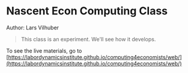 Nascent Econ Computing Class
============================

Author: Lars Vilhuber

> This class is an experiment. We'll see how it develops.

To see the live materials, go to 
[https://labordynamicsinstitute.github.io/computing4economists/web/](https://labordynamicsinstitute.github.io/computing4economists/web/)

